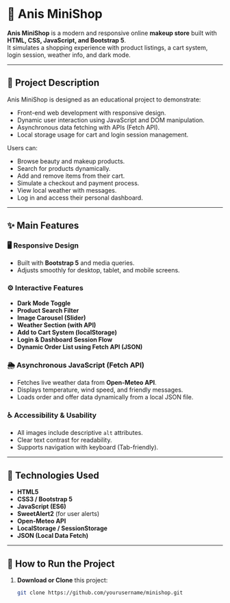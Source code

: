 # 💄 Anis MiniShop

**Anis MiniShop** is a modern and responsive online **makeup store** built with **HTML, CSS, JavaScript, and Bootstrap 5**.  
It simulates a shopping experience with product listings, a cart system, login session, weather info, and dark mode.

---

## 🌸 Project Description

Anis MiniShop is designed as an educational project to demonstrate:
- Front-end web development with responsive design.
- Dynamic user interaction using JavaScript and DOM manipulation.
- Asynchronous data fetching with APIs (Fetch API).
- Local storage usage for cart and login session management.

Users can:
- Browse beauty and makeup products.
- Search for products dynamically.
- Add and remove items from their cart.
- Simulate a checkout and payment process.
- View local weather with messages.
- Log in and access their personal dashboard.

---

## ✨ Main Features

### 🖥 Responsive Design
- Built with **Bootstrap 5** and media queries.
- Adjusts smoothly for desktop, tablet, and mobile screens.

### ⚙ Interactive Features
- **Dark Mode Toggle**
- **Product Search Filter**
- **Image Carousel (Slider)**
- **Weather Section (with API)**
- **Add to Cart System (localStorage)**
- **Login & Dashboard Session Flow**
- **Dynamic Order List using Fetch API (JSON)**

### 🌦 Asynchronous JavaScript (Fetch API)
- Fetches live weather data from **Open-Meteo API**.
- Displays temperature, wind speed, and friendly messages.
- Loads order and offer data dynamically from a local JSON file.

### ♿ Accessibility & Usability
- All images include descriptive `alt` attributes.
- Clear text contrast for readability.
- Supports navigation with keyboard (Tab-friendly).

---

## 🧠 Technologies Used

- **HTML5**
- **CSS3 / Bootstrap 5**
- **JavaScript (ES6)**
- **SweetAlert2** (for user alerts)
- **Open-Meteo API**
- **LocalStorage / SessionStorage**
- **JSON (Local Data Fetch)**

---

## 🚀 How to Run the Project

1. **Download or Clone** this project:
   ```bash
   git clone https://github.com/yourusername/minishop.git
